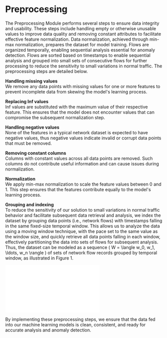 # Preprocessing

The Preprocessing Module performs several steps to ensure data integrity and usability. These steps include handling empty or otherwise unusable values to improve data quality and removing constant attributes to facilitate effective feature normalization. Data normalization, achieved through min-max normalization, prepares the dataset for model training. Flows are organized temporally, enabling sequential analysis essential for anomaly detection. Flows are sorted based on timestamps to enable sequential analysis and grouped into small sets of consecutive flows for further processing to reduce the sensitivity to small variations in normal traffic. The preprocessing steps are detailed below.

**Handling missing values**  
We remove any data points with missing values for one or more features to prevent incomplete data from skewing the model's learning process.

**Replacing Inf values**  
Inf values are substituted with the maximum value of their respective feature. This ensures that the model does not encounter values that can compromise the subsequent normalization step.

**Handling negative values**  
None of the features in a typical network dataset is expected to have negative values, thus negative values indicate invalid or corrupt data points that must be removed.

**Removing constant columns**  
Columns with constant values across all data points are removed. Such columns do not contribute useful information and can cause issues during normalization.

**Normalization**  
We apply min-max normalization to scale the feature values between 0 and 1. This step ensures that the features contribute equally to the model's learning process.

**Grouping and indexing**  
To reduce the sensitivity of our solution to small variations in normal traffic behavior and facilitate subsequent data retrieval and analysis, we index the dataset by grouping data points (i.e., network flows) with timestamps falling in the same fixed-size temporal window. This allows us to analyze the data using a moving window technique, with the pace set to the same value as the window size, and quickly retrieve all data points falling in each window, effectively partitioning the data into sets of flows for subsequent analysis. Thus, the dataset can be modeled as a sequence \( W = \langle w_0, w_1, \ldots, w_n \rangle \) of sets of network flow records grouped by temporal window, as illustrated in Figure 1.

![Example of flow record grouping and indexing.](Images/indexing.pdf)

By implementing these preprocessing steps, we ensure that the data fed into our machine learning models is clean, consistent, and ready for accurate analysis and anomaly detection.

